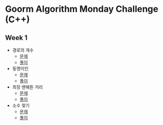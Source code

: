 # Goorm Algorithm Monday Challenge (C++)
## Week 1
- 경로의 개수
    - [문제](week1/mission1.md)
    - [풀이](week1/mission1.cpp)
- 동명이인
    - [문제](week1/mission2.md)
    - [풀이](week1/mission2.cpp)
- 최장 맨해튼 거리
    - [문제](week1/mission3.md)
    - [풀이](week1/mission3.cpp)
- 소수 찾기
    - [문제](week1/mission4.md)
    - [풀이](week1/mission4.cpp)
